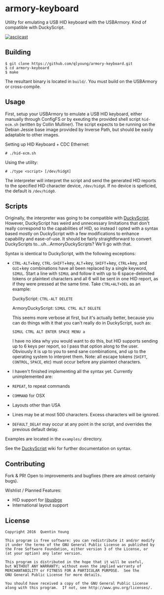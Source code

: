 armory-keyboard
===============

Utility for emulating a USB HID keyboard with the USBArmory.
Kind of compatible with DuckyScript.

[![asciicast](https://asciinema.org/a/45712.png)](https://asciinema.org/a/45712)

Building
--------
```shell
$ git clone https://github.com/qlyoung/armory-keyboard.git
$ cd armory-keyboard
$ make
```
The resultant binary is located in `build/`.
You must build on the USBArmory or cross-compile.

Usage
-----
First, setup your USBArmory to emulate a USB HID keyboard, either manually through
ConfigFS or by exeuting the provided shell script ```hid-ecm.sh``` (written by Collin
Mulliner). The script expects to be running on the Debian Jessie base image provided
by Inverse Path, but should be easily adaptable to other images.

Setting up HID Keyboard + CDC Ethernet:
```
# ./hid-ecm.sh
```
Using the utility:
```
# ./type <script> [/dev/hidgX]
```

The interpreter will interpret the script and send the generated HID reports to the
specified HID character device, `/dev/hidgX`. If no device is speficied, the default is
`/dev/hidg0`.

Scripts
-------
Originally, the interpreter was going to be compatible with [DuckyScript](https://github.com/hak5darren/USB-Rubber-Ducky/wiki/Duckyscript).
However, DuckyScript has weird and unnecessary limitations that don't really correspond
to the capabilities of HID, so instead I opted with a syntax based mostly on DuckyScript
with a few modifications to enhance capability and ease-of-use. It should be fairly
straightforward to convert DuckyScripts to...uh...ArmoryDuckyScripts? We'll go with that.

Syntax is identical to DuckyScript, with the following exceptions:

* `CTRL-ALT`+key, `CTRL-SHIFT`+key, `ALT`+key, `SHIFT`+key, `CTRL`+key, and `GUI`+key combinations
  have all been replaced by a single keyword, `SIMUL`. Start a line with `SIMUL` and follow it with up
  to 6 space-delimited tokens or plaintext characters and all 6 will be sent in one HID report, as if they
  were pressed at the same time. Take `CTRL+ALT+DEL` as an example:

  DuckyScript: `CTRL-ALT DELETE`

  ArmoryDuckyScript: `SIMUL CTRL ALT DELETE`

  This seems more verbose at first, but it's actually better, because you can do things with
  it that you can't really do in DuckyScript, such as:

  `SIMUL CTRL ALT ENTER SPACE MENU a `

  I have no idea why you would want to do this, but HID supports sending up to 6 keys per
  report, so I pass that option along to the user. Obviously it is up to you to send sane
  combinations, and up to the operating system to interpret them.
  Note: all escape tokens (`SHIFT`, `CONTROL`, `SPACE`, etc) must occur before any plaintext characters.

* I haven't finished implementing all the syntax yet. Currently unimplemented are:
 * `REPEAT`, to repeat commands
 * `COMMAND` for OSX
 * Layouts other than USA

* Lines may be at most 500 characters. Excess characters will be ignored.

* `DEFAULT_DELAY` may occur at any point in the script, and overrides the previous default delay.

Examples are located in the `examples/` directory.

See the [DuckyScript](https://github.com/hak5darren/USB-Rubber-Ducky/wiki/Duckyscript) wiki for further documentation on syntax.

Contributing
------------
Fork & PR! Open to improvements and bugfixes (there are almost certainly bugs).

Wishlist / Planned Features:
* HID support for [libusbgx](https://github.com/libusbgx/libusbgx)
* International layout support

License
-------
```
Copyright 2016  Quentin Young

This program is free software: you can redistribute it and/or modify
it under the terms of the GNU General Public License as published by
the Free Software Foundation, either version 3 of the License, or
(at your option) any later version.

This program is distributed in the hope that it will be useful,
but WITHOUT ANY WARRANTY; without even the implied warranty of
MERCHANTABILITY or FITNESS FOR A PARTICULAR PURPOSE.  See the
GNU General Public License for more details.

You should have received a copy of the GNU General Public License
along with this program.  If not, see http://www.gnu.org/licenses/.
```

